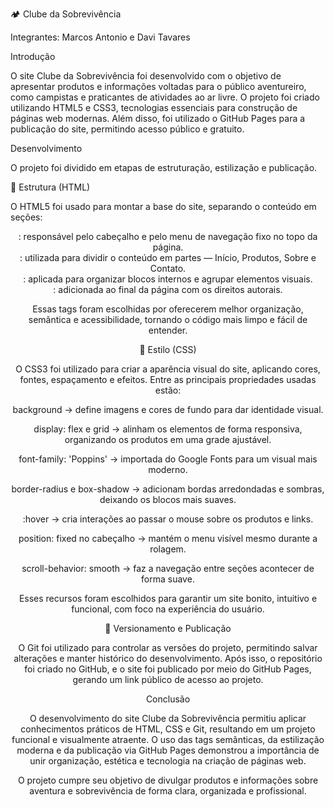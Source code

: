 🏕️ Clube da Sobrevivência

Integrantes: Marcos Antonio e Davi Tavares

Introdução

O site Clube da Sobrevivência foi desenvolvido com o objetivo de apresentar produtos e informações voltadas para o público aventureiro, como campistas e praticantes de atividades ao ar livre.
O projeto foi criado utilizando HTML5 e CSS3, tecnologias essenciais para construção de páginas web modernas. Além disso, foi utilizado o GitHub Pages para a publicação do site, permitindo acesso público e gratuito.

Desenvolvimento

O projeto foi dividido em etapas de estruturação, estilização e publicação.

🔹 Estrutura (HTML)

O HTML5 foi usado para montar a base do site, separando o conteúdo em seções:

<header>: responsável pelo cabeçalho e pelo menu de navegação fixo no topo da página.

<section>: utilizada para dividir o conteúdo em partes — Início, Produtos, Sobre e Contato.

<div>: aplicada para organizar blocos internos e agrupar elementos visuais.

<footer>: adicionada ao final da página com os direitos autorais.

Essas tags foram escolhidas por oferecerem melhor organização, semântica e acessibilidade, tornando o código mais limpo e fácil de entender.

🔹 Estilo (CSS)

O CSS3 foi utilizado para criar a aparência visual do site, aplicando cores, fontes, espaçamento e efeitos.
Entre as principais propriedades usadas estão:

background → define imagens e cores de fundo para dar identidade visual.

display: flex e grid → alinham os elementos de forma responsiva, organizando os produtos em uma grade ajustável.

font-family: 'Poppins' → importada do Google Fonts para um visual mais moderno.

border-radius e box-shadow → adicionam bordas arredondadas e sombras, deixando os blocos mais suaves.

:hover → cria interações ao passar o mouse sobre os produtos e links.

position: fixed no cabeçalho → mantém o menu visível mesmo durante a rolagem.

scroll-behavior: smooth → faz a navegação entre seções acontecer de forma suave.

Esses recursos foram escolhidos para garantir um site bonito, intuitivo e funcional, com foco na experiência do usuário.

🔹 Versionamento e Publicação

O Git foi utilizado para controlar as versões do projeto, permitindo salvar alterações e manter histórico do desenvolvimento.
Após isso, o repositório foi criado no GitHub, e o site foi publicado por meio do GitHub Pages, gerando um link público de acesso ao projeto.

Conclusão

O desenvolvimento do site Clube da Sobrevivência permitiu aplicar conhecimentos práticos de HTML, CSS e Git, resultando em um projeto funcional e visualmente atraente.
O uso das tags semânticas, da estilização moderna e da publicação via GitHub Pages demonstrou a importância de unir organização, estética e tecnologia na criação de páginas web.

O projeto cumpre seu objetivo de divulgar produtos e informações sobre aventura e sobrevivência de forma clara, organizada e profissional.
